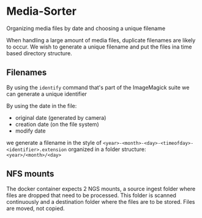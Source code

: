# Media-Sorter
Organizing media files by date and choosing a unique filename

When handling a large amount of media files, duplicate filenames are likely to occur. We wish to generate a unique filename and put the files ina time based directory structure.

## Filenames
By using the `identify` command that's part of the ImageMagick suite we can generate a unique identifier

By using the date in the file:
* original date (generated by camera)
* creation date (on the file system)
* modify date

we generate a filename in the style of `<year>-<month>-<day>-<timeofday>-<identifier>.extension`
organized in a folder structure: `<year>/<month>/<day>`

## NFS mounts
The docker container expects 2 NGS mounts, a source ingest folder where files are dropped that need to be processed. This folder is scanned continuously and a destination folder where the files are to be stored. Files are moved, not copied. 